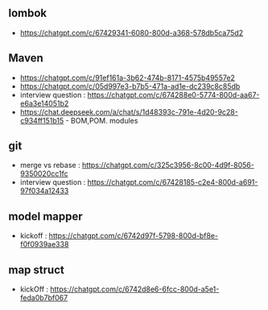 ## lombok
- https://chatgpt.com/c/67429341-6080-800d-a368-578db5ca75d2

## Maven
- https://chatgpt.com/c/91ef161a-3b62-474b-8171-4575b49557e2
- https://chatgpt.com/c/05d997e3-b7b5-471a-ad1e-dc239c8c85db
- interview question : https://chatgpt.com/c/674288e0-5774-800d-aa67-e6a3e14051b2
- https://chat.deepseek.com/a/chat/s/1d48393c-791e-4d20-9c28-c934ff151b15 - BOM,POM. modules

## git
- merge vs rebase : https://chatgpt.com/c/325c3956-8c00-4d9f-8056-9350020cc1fc
- interview question : https://chatgpt.com/c/67428185-c2e4-800d-a691-97f034a12433

## model mapper
- kickoff : https://chatgpt.com/c/6742d97f-5798-800d-bf8e-f0f0939ae338

## map struct
- kickOff : https://chatgpt.com/c/6742d8e6-6fcc-800d-a5e1-feda0b7bf067
